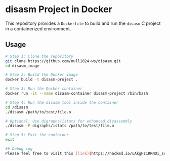 # disasm Project in Docker

This repository provides a `Dockerfile` to build and run the `disasm` C project in a containerized environment.

## Usage

```bash
# Step 1: Clone the repository
git clone https://github.com/null1024-ws/disasm.git
cd disasm_image

# Step 2: Build the Docker image
docker build -t disasm-project .

# Step 3: Run the Docker container
docker run -it --name disasm-container disasm-project /bin/bash

# Step 4: Run the disasm tool inside the container
cd /disasm
./disasm /path/to/test/file.o

# Optional: Use digraphs/istats for enhanced disassembly
./disasm -P digraphs/istats /path/to/test/file.o

# Step 5: Exit the container
exit

## Debug log
Please feel free to visit this [link](https://hackmd.io/uAkgHz1RRNOi_soqLLLG4w). 
